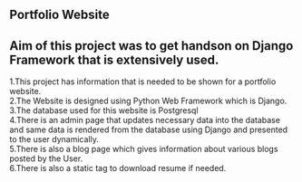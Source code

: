 <h2>Portfolio Website</h2>

<h2>Aim of this project was to get handson on Django Framework that is extensively used.</h2>

1.This project has information that is needed to be shown for a portfolio website.<br>
2.The Website is designed using Python Web Framework which is Django.<br>
3.The database used for this website is Postgresql <br>
4.There is an admin page that updates necessary data into the database and
same data is rendered from the database using Django and presented to the user dynamically.<br>
5.There is also a blog page which gives information about various blogs posted by the User.<br>
6.There is also a static tag to download resume if needed.<br>
